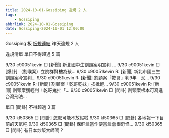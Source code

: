 ```yaml
---
title: 2024-10-01-Gossiping 違規 2 人
tags:
    - Gossiping
abbrlink: 2024-10-01-Gossiping
date: Gossiping-2024-10-01 12:00:00
---
```

Gossiping 板 [板規連結](https://www.ptt.cc/bbs/Gossiping/M.1637425085.A.07D.html)
昨天違規 2 人
<!-- more -->

違規清單
單日不得超過 5 篇

9/30 c90051kevin □ [新聞] 新北國中生割頸案明宣判 …
9/30 c90051kevin □ [爆卦] （割喉案）立院群賢樓為孩…
9/30 c90051kevin R: [新聞] 新北市國三生割頸案今宣判…
9/30 c90051kevin R: [新聞] 割頸案「乾哥」判9年　父…
9/30 c90051kevin R: [新聞] 割頸案「乾哥乾妹」挨批輕…
9/30 c90051kevin R: [新聞] 割頸案獲輕判！乾哥鬼扯「…
9/30 c90051kevin □ [問卦] 割頸案根本可寫進台灣刑法…

單日 [問卦] 不得超過 3 篇

9/30 kl50365 □ [問卦] 怎麼可能不放假啦
9/30 kl50365 □ [問卦] 各地報一下目前的天氣吧
9/30 kl50365 □ [問卦] 保鮮盒當作便當盒會很奇怪…
9/30 kl50365 □ [問卦] 有日本炒飯大師嗎？